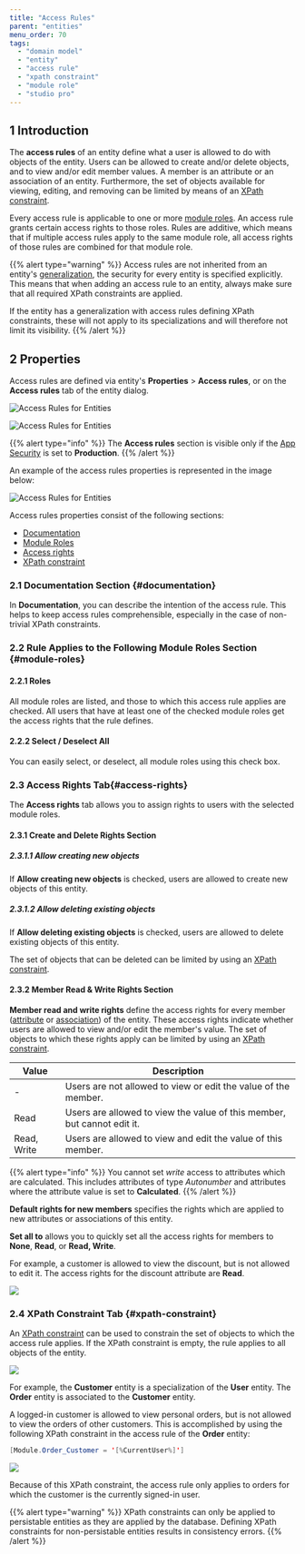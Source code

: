 ```yaml
---
title: "Access Rules"
parent: "entities"
menu_order: 70
tags:
  - "domain model"
  - "entity"
  - "access rule"
  - "xpath constraint"
  - "module role"
  - "studio pro"
---
```


## 1 Introduction

The **access rules** of an entity define what a user is allowed to do with objects of the entity. Users can be allowed to create and/or delete objects, and to view and/or edit member values. A member is an attribute or an association of an entity. Furthermore, the set of objects available for viewing, editing, and removing can be limited by means of an [XPath constraint](xpath-constraints).

Every access rule is applicable to one or more [module roles](module-security#module-role). An access rule grants certain access rights to those roles. Rules are additive, which means that if multiple access rules apply to the same module role, all access rights of those rules are combined for that module role.

{{% alert type="warning" %}}
Access rules are not inherited from an entity's [generalization](entities#generalization), the security for every entity is specified explicitly. This means that when adding an access rule to an entity, always make sure that all required XPath constraints are applied.

If the entity has a generalization with access rules defining XPath constraints, these will not apply to its specializations and will therefore not limit its visibility.
{{% /alert %}}


## 2 Properties

Access rules are defined via entity's **Properties** > **Access rules**, or on the **Access rules** tab of the entity dialog.

![Access Rules for Entities](attachments/domain-model/access-rules-section.png)

![Access Rules for Entities](attachments/domain-model/access-rules-tab.png)

{{% alert type="info" %}}
The **Access rules** section is visible only if the [App Security](project-security) is set to **Production**.
{{% /alert %}}

An example of the access rules properties is represented in the image below:

![Access Rules for Entities](attachments/domain-model/access-rules-properties.png)

Access rules properties consist of the following sections:

* [Documentation](#documentation)
* [Module Roles](#module-roles)
* [Access rights](#access-rights)
* [XPath constraint](#xpath-constraint)

### 2.1 Documentation Section {#documentation}

In **Documentation**, you can describe the intention of the access rule. This helps to keep access rules comprehensible, especially in the case of non-trivial XPath constraints.

### 2.2 Rule Applies to the Following Module Roles Section {#module-roles}

#### 2.2.1 Roles

All module roles are listed, and those to which this access rule applies are checked. All users that have at least one of the checked module roles get the access rights that the rule defines.

#### 2.2.2 Select / Deselect All

You can easily select, or deselect, all module roles using this check box.

### 2.3 Access Rights Tab{#access-rights}

The **Access rights** tab allows you to assign rights to users with the selected module roles.

#### 2.3.1 Create and Delete Rights Section

##### 2.3.1.1 Allow creating new objects

If **Allow creating new objects** is checked, users are allowed to create new objects of this entity.

##### 2.3.1.2 Allow deleting existing objects

If **Allow deleting existing objects** is checked, users are allowed to delete existing objects of this entity.

The set of objects that can be deleted can be limited by using an [XPath constraint](#xpath-constraint).

#### 2.3.2 Member Read & Write Rights Section

**Member read and write rights** define the access rights for every member ([attribute](attributes) or [association](associations)) of the entity. These access rights indicate whether users are allowed to view and/or edit the member's value. The set of objects to which these rights apply can be limited by using an [XPath constraint](#xpath-constraint).

| Value       | Description                                                             |
| ----------- | ----------------------------------------------------------------------- |
| -           | Users are not allowed to view or edit the value of the member.          |
| Read        | Users are allowed to view the value of this member, but cannot edit it. |
| Read, Write | Users are allowed to view and edit the value of this member.            |

{{% alert type="info" %}}
You cannot set *write* access to attributes which are calculated. This includes attributes of type *Autonumber* and attributes where the attribute value is set to **Calculated**.
{{% /alert %}}

**Default rights for new members** specifies the rights which are applied to new attributes or associations of this entity.

**Set all to** allows you to quickly set all the access rights for members to **None**, **Read**, or **Read, Write**.

For example, a customer is allowed to view the discount, but is not allowed to edit it. The access rights for the discount attribute are **Read**.

![](attachments/domain-model/access-rule-discount-read.png)

### 2.4 XPath Constraint Tab {#xpath-constraint}

An [XPath constraint](xpath-constraints) can be used to constrain the set of objects to which the access rule applies. If the XPath constraint is empty, the rule applies to all objects of the entity.

![](attachments/domain-model/access-rule-xpath-tab.png)

For example, the **Customer** entity is a specialization of the **User** entity. The **Order** entity is associated to the **Customer** entity.

A logged-in customer is allowed to view personal orders, but is not allowed to view the orders of other customers. This is accomplished by using the following XPath constraint in the access rule of the **Order** entity:

```java
[Module.Order_Customer = '[%CurrentUser%]']
```

![](attachments/domain-model/access-rule-order-xpath.png)

Because of this XPath constraint, the access rule only applies to orders for which the customer is the currently signed-in user.

{{% alert type="warning" %}}
XPath constraints can only be applied to persistable entities as they are applied by the database. Defining XPath constraints for non-persistable entities results in consistency errors.
{{% /alert %}}
